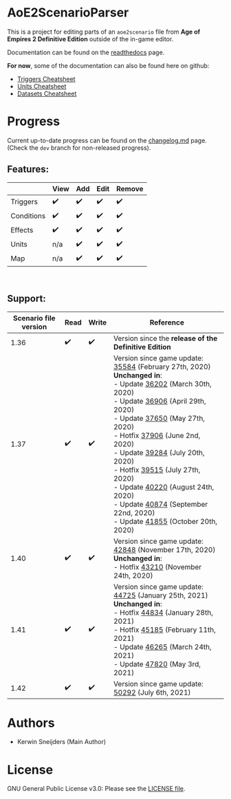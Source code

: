 # AoE2ScenarioParser

This is a project for editing parts of an `aoe2scenario` file from **Age of Empires 2 Definitive Edition** outside of
the in-game editor.

Documentation can be found on the [readthedocs] page.

**For now**, some of the documentation can also be found here on github:

- [Triggers Cheatsheet]
- [Units Cheatsheet]
- [Datasets Cheatsheet]

[readthedocs]: https://aoe2scenarioparser.readthedocs.io/en/master/

[triggers cheatsheet]: ./cheatsheets/TRIGGERS.md

[units cheatsheet]: ./cheatsheets/UNITS.md

[datasets cheatsheet]: ./cheatsheets/DATASETS.md

# Progress

Current up-to-date progress can be found on the [changelog.md] page. (Check the `dev` branch for non-released progress).

[changelog.md]: ./changelog.md

## Features:

|            | View               | Add                | Edit               | Remove             |
| ---------- | ------------------ | ------------------ | ------------------ | ------------------ |
| Triggers   | :heavy_check_mark: | :heavy_check_mark: | :heavy_check_mark: | :heavy_check_mark: |
| Conditions | :heavy_check_mark: | :heavy_check_mark: | :heavy_check_mark: | :heavy_check_mark: |
| Effects    | :heavy_check_mark: | :heavy_check_mark: | :heavy_check_mark: | :heavy_check_mark: |
| Units      | n/a                | :heavy_check_mark: | :heavy_check_mark: | :heavy_check_mark: |
| Map        | n/a                | :heavy_check_mark: | :heavy_check_mark: | :heavy_check_mark: |

&nbsp;

## Support:

| Scenario file version | Read               | Write              | Reference                                                                                                                                                                                                                                                                                                                                                                                             |
| ------------- | ------------------ | ------------------ | -----------------------------------------------------------------------------------------------------------------------------------------------------------------------------------------------------------------------------------------------------------------------------------------------------------------------------------------------------------------------------------------------------                                                                                                                                                   |
| 1.36          | :heavy_check_mark: | :heavy_check_mark: | Version since the **release of the Definitive Edition**
| 1.37          | :heavy_check_mark: | :heavy_check_mark: | Version since game update: [35584] (February 27th, 2020) <br> **Unchanged in**: <br> - Update [36202] (March 30th, 2020) <br> - Update [36906] (April 29th, 2020) <br> - Update [37650] (May 27th, 2020) <br> - Hotfix [37906] (June 2nd, 2020) <br> - Update [39284] (July 20th, 2020) <br> - Hotfix [39515] (July 27th, 2020) <br> - Update [40220] (August 24th, 2020) <br> - Update [40874] (September 22nd, 2020) <br> - Update [41855] (October 20th, 2020) |
| 1.40          | :heavy_check_mark: | :heavy_check_mark: | Version since game update: [42848] (November 17th, 2020) <br> **Unchanged in**: <br> - Hotfix [43210] (November 24th, 2020)                                                                                                                                                                                                                                                                                       |
| 1.41          | :heavy_check_mark: | :heavy_check_mark: | Version since game update: [44725] (January 25th, 2021) <br> **Unchanged in**: <br> - Hotfix [44834] (January 28th, 2021)<br> - Hotfix [45185] (February 11th, 2021)<br> - Update [46265] (March 24th, 2021)<br> - Update [47820] (May 3rd, 2021)                                                                                                                                                                                                                                                                                             |
| 1.42          | :heavy_check_mark: | :heavy_check_mark: | Version since game update: [50292] (July 6th, 2021)

[35584]: https://www.ageofempires.com/news/aoe2de-update-35584/
[36202]: https://www.ageofempires.com/news/aoe2de-update-36202/
[36906]: https://www.ageofempires.com/news/aoe2de-update-36906/
[37650]: https://www.ageofempires.com/news/aoe2de-update-37650/
[37906]: https://www.ageofempires.com/news/aoe2de-hotfix-37906/
[39284]: https://www.ageofempires.com/news/aoe2de-update-39284/
[39515]: https://www.ageofempires.com/news/aoe2de-hotfix-39515/
[40220]: https://www.ageofempires.com/news/aoe2de-update-40220/
[40874]: https://www.ageofempires.com/news/aoe2de-update-40874/
[41855]: https://www.ageofempires.com/news/aoe2de-update-41855/
[42848]: https://www.ageofempires.com/news/aoe2de-update-42848/
[43210]: https://www.ageofempires.com/news/aoe2de-hotfix-43210/
[44725]: https://www.ageofempires.com/news/aoeiide-update-44725/
[44834]: https://www.ageofempires.com/news/aoeiide-update-44725#hotfix-44834
[45185]: https://www.ageofempires.com/news/aoe2de-hotfix-45185/
[46265]: https://www.ageofempires.com/news/aoe2de-update-46295/
[47820]: https://www.ageofempires.com/news/aoe2de-update-47820/
[50292]: https://www.ageofempires.com/news/aoe2de-update-50292/

# Authors

- Kerwin Sneijders (Main Author)

# License

GNU General Public License v3.0: Please see the [LICENSE file].

[license file]: https://github.com/KSneijders/AoE2ScenarioParser/blob/dev/LICENSE
